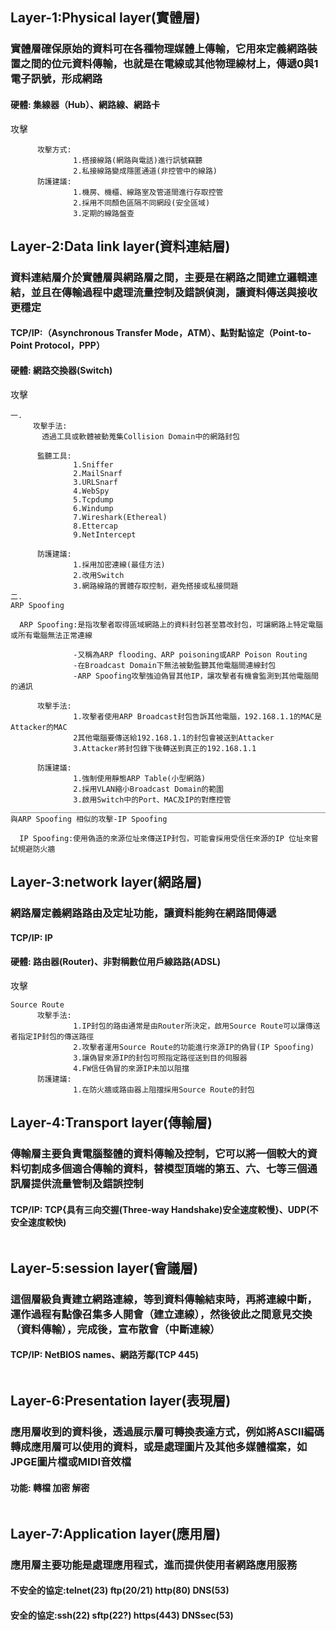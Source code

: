 ## Layer-1:Physical layer(實體層)
### 實體層確保原始的資料可在各種物理媒體上傳輸，它用來定義網路裝置之間的位元資料傳輸，也就是在電線或其他物理線材上，傳遞0與1電子訊號，形成網路

#### 硬體: 集線器（Hub）、網路線、網路卡

攻擊
```
      攻擊方式:
              1.搭接線路(網路與電話)進行訊號竊聽
              2.私接線路變成隱匿通道(非控管中的線路)
      防護建議:
              1.機房、機櫃、線路室及管道間進行存取控管
              2.採用不同顏色區隔不同網段(安全區域)
              3.定期的線路盤查
```
## Layer-2:Data link layer(資料連結層)
### 資料連結層介於實體層與網路層之間，主要是在網路之間建立邏輯連結，並且在傳輸過程中處理流量控制及錯誤偵測，讓資料傳送與接收更穩定

#### TCP/IP:（Asynchronous Transfer Mode，ATM）、點對點協定（Point-to-Point Protocol，PPP）
#### 硬體: 網路交換器(Switch)

攻擊
```
一.
     攻擊手法:
       透過工具或軟體被動蒐集Collision Domain中的網路封包
  
      監聽工具:
              1.Sniffer
              2.MailSnarf
              3.URLSnarf
              4.WebSpy
              5.Tcpdump
              6.Windump
              7.Wireshark(Ethereal)
              8.Ettercap
              9.NetIntercept

      防護建議:
              1.採用加密連線(最佳方法)
              2.改用Switch
              3.網路線路的實體存取控制，避免搭接或私接問題
二.
ARP Spoofing

  ARP Spoofing:是指攻擊者取得區域網路上的資料封包甚至篡改封包，可讓網路上特定電腦或所有電腦無法正常連線

              -又稱為ARP flooding、ARP poisoning或ARP Poison Routing
              -在Broadcast Domain下無法被動監聽其他電腦間連線封包
              -ARP Spoofing攻擊強迫偽冒其他IP，讓攻擊者有機會監測到其他電腦間的通訊
        
      攻擊手法:
              1.攻擊者使用ARP Broadcast封包告訴其他電腦，192.168.1.1的MAC是Attacker的MAC
              2其他電腦要傳送給192.168.1.1的封包會被送到Attacker
              3.Attacker將封包錄下後轉送到真正的192.168.1.1
 
      防護建議:
              1.強制使用靜態ARP Table(小型網路)
              2.採用VLAN縮小Broadcast Domain的範圍
              3.啟用Switch中的Port、MAC及IP的對應控管
______________________________________________________________________________________________________
與ARP Spoofing 相似的攻擊-IP Spoofing
  
  IP Spoofing:使用偽造的來源位址來傳送IP封包，可能會採用受信任來源的IP 位址來嘗試規避防火牆
```
## Layer-3:network layer(網路層)
### 網路層定義網路路由及定址功能，讓資料能夠在網路間傳遞

#### TCP/IP: IP
#### 硬體: 路由器(Router)、非對稱數位用戶線路路(ADSL)

攻擊
```
Source Route
      攻擊手法:
              1.IP封包的路由通常是由Router所決定，啟用Source Route可以讓傳送者指定IP封包的傳送路徑
              2.攻擊者運用Source Route的功能進行來源IP的偽冒(IP Spoofing)
              3.讓偽冒來源IP的封包可照指定路徑送到目的伺服器
              4.FW信任偽冒的來源IP未加以阻擋
      防護建議:
              1.在防火牆或路由器上阻擋採用Source Route的封包
```
## Layer-4:Transport layer(傳輸層)
### 傳輸層主要負責電腦整體的資料傳輸及控制，它可以將一個較大的資料切割成多個適合傳輸的資料，替模型頂端的第五、六、七等三個通訊層提供流量管制及錯誤控制

#### TCP/IP: TCP{具有三向交握(Three-way Handshake)安全速度較慢}、UDP(不安全速度較快)
```

```
## Layer-5:session layer(會議層)
### 這個層級負責建立網路連線，等到資料傳輸結束時，再將連線中斷，運作過程有點像召集多人開會（建立連線），然後彼此之間意見交換（資料傳輸），完成後，宣布散會（中斷連線）

#### TCP/IP: NetBIOS names、網路芳鄰(TCP 445)
```
```
## Layer-6:Presentation layer(表現層)
### 應用層收到的資料後，透過展示層可轉換表達方式，例如將ASCII編碼轉成應用層可以使用的資料，或是處理圖片及其他多媒體檔案，如JPGE圖片檔或MIDI音效檔

#### 功能: 轉檔 加密 解密
```
```
## Layer-7:Application layer(應用層)
### 應用層主要功能是處理應用程式，進而提供使用者網路應用服務

#### 不安全的協定:telnet(23) ftp(20/21) http(80) DNS(53)
#### 安全的協定:ssh(22) sftp(22?) https(443) DNSsec(53)
```
```
